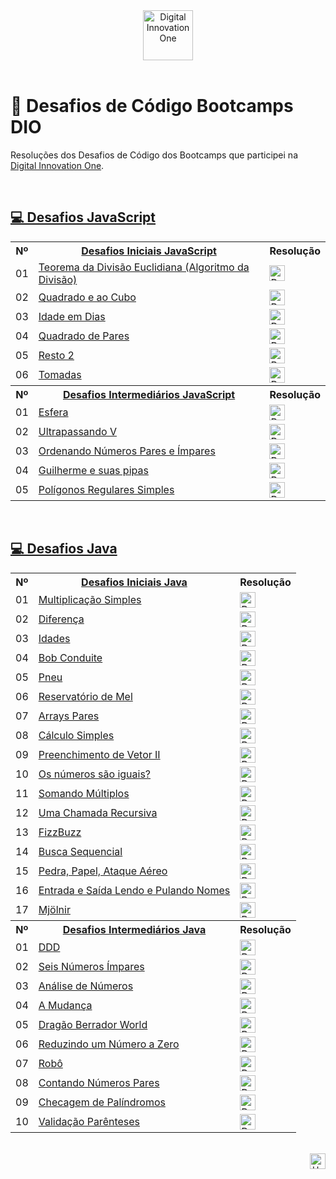 <div id="top" align="center">
  <a href="https://www.dio.me/">
    <img alt="Digital Innovation One" height="80" src="https://hermes.digitalinnovation.one/assets/diome/logo.svg">
  </a>
</div>
<br>

# 🚀 Desafios de Código Bootcamps DIO
Resoluções dos Desafios de Código dos Bootcamps que participei na [Digital Innovation One](https://www.dio.me/).

<br>

<h2>
  <a href="https://github.com/elidianaandrade/dio-desafios-bootcamps/tree/main/desafios-javascript">
   💻 Desafios JavaScript
  </a>
</h2>
<table>
    <!-- DESAFIOS INICIAIS JAVASCRIPT -->
    <tr>
        <th>Nº</th>
        <th>
           <a href="https://github.com/elidianaandrade/dio-desafios-bootcamps/tree/main/desafios-javascript/desafios-iniciais-javascript">
             Desafios Iniciais JavaScript
           </a>
        </th>
        <th>Resolução</th>
    </tr>
    <tr>
        <td>01</td>
        <td>
           <a href="https://github.com/elidianaandrade/dio-desafios-bootcamps/tree/main/desafios-javascript/desafios-iniciais-javascript/desafio-01-teorema-da-divisao-euclidiana">
              <span>Teorema da Divisão Euclidiana (Algoritmo da Divisão)</span>
           </a>
        </td>
        <td>
          <a href="https://github.com/elidianaandrade/dio-desafios-bootcamps/blob/main/desafios-javascript/desafios-iniciais-javascript/desafio-01-teorema-da-divisao-euclidiana/resolucao-codigo.js">
            <img alt="Resolução Código" height="25" src="https://img.shields.io/badge/Ver%20Resolução-30A3DC?style=for-the-badge&logo=none">
          </a>
        </td>    
     </tr>
     <tr>
        <td>02</td>
        <td>
            <a href="https://github.com/elidianaandrade/dio-desafios-bootcamps/tree/main/desafios-javascript/desafios-iniciais-javascript/desafio-02-quadrado-e-ao-cubo">
                <span>Quadrado e ao Cubo</span>
            </a>
        </td>
        <td>
          <a href="https://github.com/elidianaandrade/dio-desafios-bootcamps/blob/main/desafios-javascript/desafios-iniciais-javascript/desafio-02-quadrado-e-ao-cubo/resolucao-codigo.js">
            <img alt="Resolução Código" height="25" src="https://img.shields.io/badge/Ver%20Resolução-30A3DC?style=for-the-badge&logo=none">
          </a>
        </td>
     </tr>
     <tr>
        <td>03</td>
        <td>
           <a href="https://github.com/elidianaandrade/dio-desafios-bootcamps/tree/main/desafios-javascript/desafios-iniciais-javascript/desafio-03-idade-em-dias">
              <span>Idade em Dias</span>
           </a>
        </td>
        <td>
          <a href="https://github.com/elidianaandrade/dio-desafios-bootcamps/blob/main/desafios-javascript/desafios-iniciais-javascript/desafio-03-idade-em-dias/resolucao-codigo.js">
            <img alt="Resolução Código" height="25" src="https://img.shields.io/badge/Ver%20Resolução-30A3DC?style=for-the-badge&logo=none">
          </a>
        </td>
       <tr>
          <td>04</td>
          <td>
             <a href="https://github.com/elidianaandrade/dio-desafios-bootcamps/tree/main/desafios-javascript/desafios-iniciais-javascript/desafio-04-quadrado-de-pares">
                <span>Quadrado de Pares</span>
             </a>
          </td>
          <td>
            <a href="https://github.com/elidianaandrade/dio-desafios-bootcamps/blob/main/desafios-javascript/desafios-iniciais-javascript/desafio-04-quadrado-de-pares/resolucao-codigo.js">
              <img alt="Resolução Código" height="25" src="https://img.shields.io/badge/Ver%20Resolução-30A3DC?style=for-the-badge&logo=none">
            </a>
        </td>
       <tr>
          <td>05</td>
          <td>
             <a href="https://github.com/elidianaandrade/dio-desafios-bootcamps/tree/main/desafios-javascript/desafios-iniciais-javascript/desafio-05-resto-2">
                <span>Resto 2</span>
             </a>
          </td>
          <td>
            <a href="https://github.com/elidianaandrade/dio-desafios-bootcamps/blob/main/desafios-javascript/desafios-iniciais-javascript/desafio-05-resto-2/resolucao-codigo.js">
              <img alt="Resolução Código" height="25" src="https://img.shields.io/badge/Ver%20Resolução-30A3DC?style=for-the-badge&logo=none">
            </a>
        </td>
       <tr>
          <td>06</td>
          <td>
             <a href="https://github.com/elidianaandrade/dio-desafios-bootcamps/tree/main/desafios-javascript/desafios-iniciais-javascript/desafio-06-tomadas">
                <span>Tomadas</span>
             </a>
          </td>
          <td>
            <a href="https://github.com/elidianaandrade/dio-desafios-bootcamps/blob/main/desafios-javascript/desafios-iniciais-javascript/desafio-06-tomadas/resolucao-codigo.js">
              <img alt="Resolução Código" height="25" src="https://img.shields.io/badge/Ver%20Resolução-30A3DC?style=for-the-badge&logo=none">
            </a>
        </td>      
     </tr>
     <!-- DESAFIOS INTERMEDIÁRIOS JAVASCRIPT -->
     <tr>
        <th>Nº</th>
        <th>
           <a href="https://github.com/elidianaandrade/dio-desafios-bootcamps/tree/main/desafios-javascript/desafios-intermediarios-javascript">
              <span>Desafios Intermediários JavaScript</span> 
           </a>
        </th>
        <th>Resolução</th>
    </tr>
    <tr>
        <td>01</td>
        <td>
           <a href="https://github.com/elidianaandrade/dio-desafios-bootcamps/tree/main/desafios-javascript/desafios-intermediarios-javascript/desafio-01-esfera">
              <span>Esfera</span>
           </a>
        </td>
        <td>
          <a href="https://github.com/elidianaandrade/dio-desafios-bootcamps/blob/main/desafios-javascript/desafios-intermediarios-javascript/desafio-01-esfera/resolucao-codigo.js">
            <img alt="Resolução Código" height="25" src="https://img.shields.io/badge/Ver%20Resolução-30A3DC?style=for-the-badge&logo=none">
          </a>
        </td>    
     </tr>
     <tr>
        <td>02</td>
        <td>
           <a href="https://github.com/elidianaandrade/dio-desafios-bootcamps/tree/main/desafios-javascript/desafios-intermediarios-javascript/desafio-02-ultrapassando-v">
              <span>Ultrapassando V</span>
           </a>
        </td>
        <td>
          <a href="https://github.com/elidianaandrade/dio-desafios-bootcamps/blob/main/desafios-javascript/desafios-intermediarios-javascript/desafio-02-ultrapassando-v/resolucao-codigo.js">
            <img alt="Resolução Código" height="25" src="https://img.shields.io/badge/Ver%20Resolução-30A3DC?style=for-the-badge&logo=none">
          </a>
        </td>    
     </tr>
     <tr>
        <td>03</td>
        <td>
           <a href="https://github.com/elidianaandrade/dio-desafios-bootcamps/tree/main/desafios-javascript/desafios-intermediarios-javascript/desafio-03-ordenando-numeros-pares-e-impares">
            <span>Ordenando Números Pares e Ímpares</span>  
           </a>
        </td>
        <td>
          <a href="https://github.com/elidianaandrade/dio-desafios-bootcamps/blob/main/desafios-javascript/desafios-intermediarios-javascript/desafio-03-ordenando-numeros-pares-e-impares/resolucao-codigo.js">
            <img alt="Resolução Código" height="25" src="https://img.shields.io/badge/Ver%20Resolução-30A3DC?style=for-the-badge&logo=none">
          </a>
        </td>    
     </tr>
     <tr>
        <td>04</td>
        <td>
           <a href="https://github.com/elidianaandrade/dio-desafios-bootcamps/tree/main/desafios-javascript/desafios-intermediarios-javascript/desafio-04-guilherme-e-suas-pipas">
            <span>Guilherme e suas pipas</span>
           </a>
        </td>
        <td>
          <a href="https://github.com/elidianaandrade/dio-desafios-bootcamps/blob/main/desafios-javascript/desafios-intermediarios-javascript/desafio-04-guilherme-e-suas-pipas/resolucao-codigo.js">
            <img alt="Resolução Código" height="25" src="https://img.shields.io/badge/Ver%20Resolução-30A3DC?style=for-the-badge&logo=none">
          </a>
        </td>    
     </tr>
     <tr>
        <td>05</td>
        <td>
           <a href="https://github.com/elidianaandrade/dio-desafios-bootcamps/tree/main/desafios-javascript/desafios-intermediarios-javascript/desafio-05-poligonos-regulares-simples">
            <span>Polígonos Regulares Simples</span>
           </a>
        </td>
        <td>
          <a href="https://github.com/elidianaandrade/dio-desafios-bootcamps/blob/main/desafios-javascript/desafios-intermediarios-javascript/desafio-05-poligonos-regulares-simples/resolucao-codigo.js">
            <img alt="Resolução Código" height="25" src="https://img.shields.io/badge/Ver%20Resolução-30A3DC?style=for-the-badge&logo=none">
          </a>
        </td>    
     </tr>
</table>

<br>

<h2>
  <a href="https://github.com/elidianaandrade/dio-desafios-bootcamps/tree/main/desafios-java">
   💻 Desafios Java
  </a>
</h2>
<table>
    <!-- DESAFIOS INICIAIS JAVA -->
    <tr>
        <th>Nº</th>
        <th>
           <a href="https://github.com/elidianaandrade/dio-desafios-bootcamps/tree/main/desafios-java/desafios-iniciais-java">
             Desafios Iniciais Java
           </a>
        </th>
        <th>Resolução</th>
    </tr>
    <tr>
        <td>01</td>
        <td>
           <a href="https://github.com/elidianaandrade/dio-desafios-bootcamps/tree/main/desafios-java/desafios-iniciais-java/desafio-01-multiplicacao-simples">
            Multiplicação Simples
           </a>
        </td>
        <td>
          <a href="https://github.com/elidianaandrade/dio-desafios-bootcamps/blob/main/desafios-java/desafios-iniciais-java/desafio-01-multiplicacao-simples/MultiplicacaoSimples.java">
            <img alt="Resolução Código" height="25" src="https://img.shields.io/badge/Ver%20Resolução-30A3DC?style=for-the-badge&logo=none">
          </a>
        </td>    
     </tr>
     <tr>
       <td>02</td>
       <td>
           <a href="https://github.com/elidianaandrade/dio-desafios-bootcamps/tree/main/desafios-java/desafios-iniciais-java/desafio-02-diferenca">
            Diferença
           </a>
        <td>
          <a href="https://github.com/elidianaandrade/dio-desafios-bootcamps/blob/main/desafios-java/desafios-iniciais-java/desafio-02-diferenca/Diferenca.java">
            <img alt="Resolução Código" height="25" src="https://img.shields.io/badge/Ver%20Resolução-30A3DC?style=for-the-badge&logo=none">
          </a>
        </td>
     </tr>
     <tr>
        <td>03</td>
        <td>
           <a href="https://github.com/elidianaandrade/dio-desafios-bootcamps/tree/main/desafios-java/desafios-iniciais-java/desafio-03-idades">
            Idades
           </a>
        </td>
        <td>
          <a href="https://github.com/elidianaandrade/dio-desafios-bootcamps/blob/main/desafios-java/desafios-iniciais-java/desafio-03-idades/Idades.java">
            <img alt="Resolução Código" height="25" src="https://img.shields.io/badge/Ver%20Resolução-30A3DC?style=for-the-badge&logo=none">
          </a>
        </td>
     </tr>
     <tr>
        <td>04</td>
        <td>
           <a href="https://github.com/elidianaandrade/dio-desafios-bootcamps/tree/main/desafios-java/desafios-iniciais-java/desafio-04-bob-conduite">
            Bob Conduite
           </a>
        </td>
        <td>
          <a href="https://github.com/elidianaandrade/dio-desafios-bootcamps/blob/main/desafios-java/desafios-iniciais-java/desafio-04-bob-conduite/BobConduite.java">
            <img alt="Resolução Código" height="25" src="https://img.shields.io/badge/Ver%20Resolução-30A3DC?style=for-the-badge&logo=none">
          </a>
        </td>
     </tr>
     <tr>
        <td>05</td>
        <td>
           <a href="https://github.com/elidianaandrade/dio-desafios-bootcamps/tree/main/desafios-java/desafios-iniciais-java/desafio-05-pneu">
            Pneu
           </a>
        </td>
        <td>
          <a href="https://github.com/elidianaandrade/dio-desafios-bootcamps/blob/main/desafios-java/desafios-iniciais-java/desafio-05-pneu/Pneu.java">
            <img alt="Resolução Código" height="25" src="https://img.shields.io/badge/Ver%20Resolução-30A3DC?style=for-the-badge&logo=none">
          </a>
        </td>
     </tr>
     <tr>
        <td>06</td>
        <td>
           <a href="https://github.com/elidianaandrade/dio-desafios-bootcamps/tree/main/desafios-java/desafios-iniciais-java/desafio-06-reservatorio-de-mel">
            Reservatório de Mel
           </a>
        </td>
        <td>
          <a href="https://github.com/elidianaandrade/dio-desafios-bootcamps/blob/main/desafios-java/desafios-iniciais-java/desafio-06-reservatorio-de-mel/ReservatorioMel.java">
            <img alt="Resolução Código" height="25" src="https://img.shields.io/badge/Ver%20Resolução-30A3DC?style=for-the-badge&logo=none">
          </a>
        </td>
    </tr>
    <tr>
        <td>07</td>
        <td>
          <a href="https://github.com/elidianaandrade/dio-desafios-de-codigo/tree/main/desafios-java/desafios-iniciais-java/desafio-07-arrays-pares">
            Arrays Pares
          </a>
        </td>
        <td>
          <a href="https://github.com/elidianaandrade/dio-desafios-de-codigo/blob/main/desafios-java/desafios-iniciais-java/desafio-07-arrays-pares/ArraysPares.java">
            <img alt="Resolução Código" height="25" src="https://img.shields.io/badge/Ver%20Resolução-30A3DC?style=for-the-badge&logo=none">
          </a>
        </td>
    </tr>
    <tr>
        <td>08</td>
        <td>
          <a href="https://github.com/elidianaandrade/dio-desafios-de-codigo/tree/main/desafios-java/desafios-iniciais-java/desafio-08-calculo-simples">
            Cálculo Simples
          </a>
        </td>
        <td>
          <a href="https://github.com/elidianaandrade/dio-desafios-de-codigo/blob/main/desafios-java/desafios-iniciais-java/desafio-08-calculo-simples/CalculoSimples.java">
            <img alt="Resolução Código" height="25" src="https://img.shields.io/badge/Ver%20Resolução-30A3DC?style=for-the-badge&logo=none">
          </a>
        </td>
    </tr>
    <tr>
        <td>09</td>
        <td>
          <a href="https://github.com/elidianaandrade/dio-desafios-de-codigo/tree/main/desafios-java/desafios-iniciais-java/desafio-09-preenchimento-de-vetor-ii">
            Preenchimento de Vetor II
          </a>
        </td>
        <td>
          <a href="https://github.com/elidianaandrade/dio-desafios-de-codigo/blob/main/desafios-java/desafios-iniciais-java/desafio-09-preenchimento-de-vetor-ii/PreenchimentoVetor.java">
            <img alt="Resolução Código" height="25" src="https://img.shields.io/badge/Ver%20Resolução-30A3DC?style=for-the-badge&logo=none">
          </a>
        </td>
    </tr>
    <tr>
        <td>10</td>
        <td>
          <a href="https://github.com/elidianaandrade/dio-desafios-de-codigo/tree/main/desafios-java/desafios-iniciais-java/desafio-10-os-numeros-sao-iguais">
            Os números são iguais?
          </a>
        </td>
        <td>
          <a href="https://github.com/elidianaandrade/dio-desafios-de-codigo/blob/main/desafios-java/desafios-iniciais-java/desafio-10-os-numeros-sao-iguais/NumerosIguais.java">
            <img alt="Resolução Código" height="25" src="https://img.shields.io/badge/Ver%20Resolução-30A3DC?style=for-the-badge&logo=none">
          </a>
        </td>
    </tr>
    <tr>
        <td>11</td>
        <td>
          <a href="https://github.com/elidianaandrade/dio-desafios-de-codigo/tree/main/desafios-java/desafios-iniciais-java/desafio-11-somando-multiplos">
            Somando Múltiplos
          </a>
        </td>
        <td>
          <a href="https://github.com/elidianaandrade/dio-desafios-de-codigo/blob/main/desafios-java/desafios-iniciais-java/desafio-11-somando-multiplos/SomandoMultiplos.java">
            <img alt="Resolução Código" height="25" src="https://img.shields.io/badge/Ver%20Resolução-30A3DC?style=for-the-badge&logo=none">
          </a>
        </td>
    </tr>
    <tr>
        <td>12</td>
        <td>
          <a href="https://github.com/elidianaandrade/dio-desafios-de-codigo/tree/main/desafios-java/desafios-iniciais-java/desafio-12-uma-chamada-recursiva">
            Uma Chamada Recursiva
          </a>
        </td>
        <td>
          <a href="https://github.com/elidianaandrade/dio-desafios-de-codigo/blob/main/desafios-java/desafios-iniciais-java/desafio-12-uma-chamada-recursiva/ChamadaRecursiva.java">
            <img alt="Resolução Código" height="25" src="https://img.shields.io/badge/Ver%20Resolução-30A3DC?style=for-the-badge&logo=none">
          </a>
        </td>
    </tr>
    <tr>
        <td>13</td>
        <td>
          <a href="https://github.com/elidianaandrade/dio-desafios-de-codigo/tree/main/desafios-java/desafios-iniciais-java/desafio-13-fizzbuzz">
            FizzBuzz
          </a>
        </td>
        <td>
          <a href="https://github.com/elidianaandrade/dio-desafios-de-codigo/blob/main/desafios-java/desafios-iniciais-java/desafio-13-fizzbuzz/FizzBuzz.java">
            <img alt="Resolução Código" height="25" src="https://img.shields.io/badge/Ver%20Resolução-30A3DC?style=for-the-badge&logo=none">
          </a>
        </td>
    </tr>
    <tr>
        <td>14</td>
        <td>
          <a href="https://github.com/elidianaandrade/dio-desafios-de-codigo/tree/main/desafios-java/desafios-iniciais-java/desafio-14-busca-sequencial">
            Busca Sequencial
          </a>
        </td>
        <td>
          <a href="https://github.com/elidianaandrade/dio-desafios-de-codigo/blob/main/desafios-java/desafios-iniciais-java/desafio-14-busca-sequencial/BuscaSequencial.java">
            <img alt="Resolução Código" height="25" src="https://img.shields.io/badge/Ver%20Resolução-30A3DC?style=for-the-badge&logo=none">
          </a>
        </td>
    </tr>
    <tr>
        <td>15</td>
        <td>
          <a href="https://github.com/elidianaandrade/dio-desafios-de-codigo/tree/main/desafios-java/desafios-iniciais-java/desafio-15-pedra-papel-ataque-aereo">
            Pedra, Papel, Ataque Aéreo
          </a>
        </td>
        <td>
          <a href="https://github.com/elidianaandrade/dio-desafios-de-codigo/blob/main/desafios-java/desafios-iniciais-java/desafio-15-pedra-papel-ataque-aereo/PedraPapelAtaque.java">
            <img alt="Resolução Código" height="25" src="https://img.shields.io/badge/Ver%20Resolução-30A3DC?style=for-the-badge&logo=none">
          </a>
        </td>
    </tr>
    <tr>
        <td>16</td>
        <td>
          <a href="https://github.com/elidianaandrade/dio-desafios-de-codigo/tree/main/desafios-java/desafios-iniciais-java/desafio-16-entrada-e-saida-lendo-e-pulando-nomes">
            Entrada e Saída Lendo e Pulando Nomes
          </a>
        </td>
        <td>
          <a href="https://github.com/elidianaandrade/dio-desafios-de-codigo/blob/main/desafios-java/desafios-iniciais-java/desafio-16-entrada-e-saida-lendo-e-pulando-nomes/EntradaSaidaNomes.java">
            <img alt="Resolução Código" height="25" src="https://img.shields.io/badge/Ver%20Resolução-30A3DC?style=for-the-badge&logo=none">
          </a>
        </td>
    </tr>
    <tr>
        <td>17</td>
        <td>
          <a href="https://github.com/elidianaandrade/dio-desafios-de-codigo/tree/main/desafios-java/desafios-iniciais-java/desafio-17-mjolnir">
            Mjölnir
          </a>
        </td>
        <td>
          <a href="https://github.com/elidianaandrade/dio-desafios-de-codigo/blob/main/desafios-java/desafios-iniciais-java/desafio-17-mjolnir/Mjolnir.java">
            <img alt="Resolução Código" height="25" src="https://img.shields.io/badge/Ver%20Resolução-30A3DC?style=for-the-badge&logo=none">
          </a>
        </td>
    </tr>
     <!-- DESAFIOS INTERMEDIÁRIOS JAVA -->
     <tr>
        <th>Nº</th>
        <th>
           <a href="https://github.com/elidianaandrade/dio-desafios-bootcamps/tree/main/desafios-javascript/desafios-intermediarios-javascript">
             Desafios Intermediários Java
           </a>
        </th>
        <th>Resolução</th>
    </tr>
    <tr>
        <td>01</td>
        <td>
           <a href="https://github.com/elidianaandrade/dio-desafios-bootcamps/tree/main/desafios-java/desafios-intermediarios-java/desafio-01-ddd">
            DDD
           </a>
        </td>
        <td>
          <a href="https://github.com/elidianaandrade/dio-desafios-bootcamps/blob/main/desafios-java/desafios-intermediarios-java/desafio-01-ddd/Ddd.java">
            <img alt="Resolução Código" height="25" src="https://img.shields.io/badge/Ver%20Resolução-30A3DC?style=for-the-badge&logo=none">
          </a>
        </td>    
     </tr>
     <tr>
        <td>02</td>
        <td>
           <a href="https://github.com/elidianaandrade/dio-desafios-bootcamps/tree/main/desafios-java/desafios-intermediarios-java/desafio-02-seis-numeros-impares">
             Seis Números Ímpares
           </a>
        </td>
        <td>
          <a href="https://github.com/elidianaandrade/dio-desafios-bootcamps/blob/main/desafios-java/desafios-intermediarios-java/desafio-02-seis-numeros-impares/SeisNumerosImpares.java">
            <img alt="Resolução Código" height="25" src="https://img.shields.io/badge/Ver%20Resolução-30A3DC?style=for-the-badge&logo=none">
          </a>
        </td>    
     </tr>
     <tr>
        <td>03</td>
        <td>
           <a href="https://github.com/elidianaandrade/dio-desafios-bootcamps/tree/main/desafios-java/desafios-intermediarios-java/desafio-03-analise-de-numeros">
            Análise de Números
           </a>
        </td>
        <td>
          <a href="https://github.com/elidianaandrade/dio-desafios-bootcamps/blob/main/desafios-java/desafios-intermediarios-java/desafio-03-analise-de-numeros/AnaliseNumeros.java">
            <img alt="Resolução Código" height="25" src="https://img.shields.io/badge/Ver%20Resolução-30A3DC?style=for-the-badge&logo=none">
          </a>
        </td>    
      </tr>
      <tr>
        <td>04</td>
        <td>
           <a href="https://github.com/elidianaandrade/dio-desafios-de-codigo/tree/main/desafios-java/desafios-intermediarios-java/desafio-04-a-mudanca">
            A Mudança
           </a>
        </td>
        <td>
          <a href="https://github.com/elidianaandrade/dio-desafios-de-codigo/blob/main/desafios-java/desafios-intermediarios-java/desafio-04-a-mudanca/AMudanca.java">
            <img alt="Resolução Código" height="25" src="https://img.shields.io/badge/Ver%20Resolução-30A3DC?style=for-the-badge&logo=none">
          </a>
        </td>    
      </tr>
      <tr>
        <td>05</td>
        <td>
           <a href="https://github.com/elidianaandrade/dio-desafios-de-codigo/tree/main/desafios-java/desafios-intermediarios-java/desafio-05-dragao-berrador-world">
            Dragão Berrador World
           </a>
        </td>
        <td>
          <a href="https://github.com/elidianaandrade/dio-desafios-de-codigo/blob/main/desafios-java/desafios-intermediarios-java/desafio-05-dragao-berrador-world/DragaoBerradorWorld.java">
            <img alt="Resolução Código" height="25" src="https://img.shields.io/badge/Ver%20Resolução-30A3DC?style=for-the-badge&logo=none">
          </a>
        </td>    
      </tr>
      <tr>
        <td>06</td>
        <td>
           <a href="https://github.com/elidianaandrade/dio-desafios-de-codigo/tree/main/desafios-java/desafios-intermediarios-java/desafio-06-reduzindo-um-numero-a-zero">
            Reduzindo um Número a Zero
           </a>
        </td>
        <td>
          <a href="https://github.com/elidianaandrade/dio-desafios-de-codigo/blob/main/desafios-java/desafios-intermediarios-java/desafio-06-reduzindo-um-numero-a-zero/ReduzindoNumeroAZero.java">
            <img alt="Resolução Código" height="25" src="https://img.shields.io/badge/Ver%20Resolução-30A3DC?style=for-the-badge&logo=none">
          </a>
        </td>    
      </tr>
      <tr>
        <td>07</td>
        <td>
           <a href="https://github.com/elidianaandrade/dio-desafios-de-codigo/tree/main/desafios-java/desafios-intermediarios-java/desafio-07-robo">
            Robô
           </a>
        </td>
        <td>
          <a href="https://github.com/elidianaandrade/dio-desafios-de-codigo/blob/main/desafios-java/desafios-intermediarios-java/desafio-07-robo/Robo.java">
            <img alt="Resolução Código" height="25" src="https://img.shields.io/badge/Ver%20Resolução-30A3DC?style=for-the-badge&logo=none">
          </a>
        </td>    
     </tr>
      <tr>
        <td>08</td>
        <td>
           <a href="https://github.com/elidianaandrade/dio-desafios-de-codigo/tree/main/desafios-java/desafios-intermediarios-java/desafio-08-contando-numeros-pares">
            Contando Números Pares
           </a>
        </td>
        <td>
          <a href="https://github.com/elidianaandrade/dio-desafios-de-codigo/blob/main/desafios-java/desafios-intermediarios-java/desafio-08-contando-numeros-pares/ContandoNumerosPares.java">
            <img alt="Resolução Código" height="25" src="https://img.shields.io/badge/Ver%20Resolução-30A3DC?style=for-the-badge&logo=none">
          </a>
        </td>    
     </tr>
           <tr>
        <td>09</td>
        <td>
           <a href="https://github.com/elidianaandrade/dio-desafios-de-codigo/tree/main/desafios-java/desafios-intermediarios-java/desafio-09-checagem-de-palindromos">
            Checagem de Palíndromos
           </a>
        </td>
        <td>
          <a href="https://github.com/elidianaandrade/dio-desafios-de-codigo/blob/main/desafios-java/desafios-intermediarios-java/desafio-09-checagem-de-palindromos/ChecagemPalindromos.java">
            <img alt="Resolução Código" height="25" src="https://img.shields.io/badge/Ver%20Resolução-30A3DC?style=for-the-badge&logo=none">
          </a>
        </td>    
     </tr>
           <tr>
        <td>10</td>
        <td>
           <a href="https://github.com/elidianaandrade/dio-desafios-de-codigo/tree/main/desafios-java/desafios-intermediarios-java/desafio-10-validacao-de-parenteses">
            Validação Parênteses
           </a>
        </td>
        <td>
          <a href="https://github.com/elidianaandrade/dio-desafios-de-codigo/blob/main/desafios-java/desafios-intermediarios-java/desafio-10-validacao-de-parenteses/ValidacaoParenteses.java">
            <img alt="Resolução Código" height="25" src="https://img.shields.io/badge/Ver%20Resolução-30A3DC?style=for-the-badge&logo=none">
          </a>
        </td>    
     </tr>
</table>

<br>

<div align="right">
  <a href="#top">
    <img alt="Up" height="25" src="https://raw.githubusercontent.com/FortAwesome/Font-Awesome/6.x/svgs/solid/angle-up.svg">
  </a>
</div>
